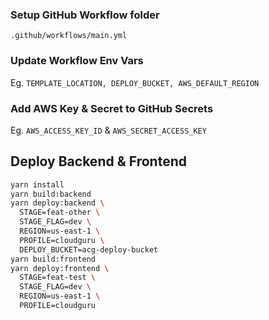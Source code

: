 


### Setup GitHub Workflow folder
`.github/workflows/main.yml`

### Update Workflow Env Vars
Eg. `TEMPLATE_LOCATION, DEPLOY_BUCKET, AWS_DEFAULT_REGION`

### Add AWS Key & Secret to GitHub Secrets
Eg. `AWS_ACCESS_KEY_ID` & `AWS_SECRET_ACCESS_KEY`


## Deploy Backend & Frontend
```bash
yarn install
yarn build:backend
yarn deploy:backend \
  STAGE=feat-other \
  STAGE_FLAG=dev \
  REGION=us-east-1 \
  PROFILE=cloudguru \
  DEPLOY_BUCKET=acg-deploy-bucket
yarn build:frontend
yarn deploy:frontend \
  STAGE=feat-test \
  STAGE_FLAG=dev \
  REGION=us-east-1 \
  PROFILE=cloudguru
```

